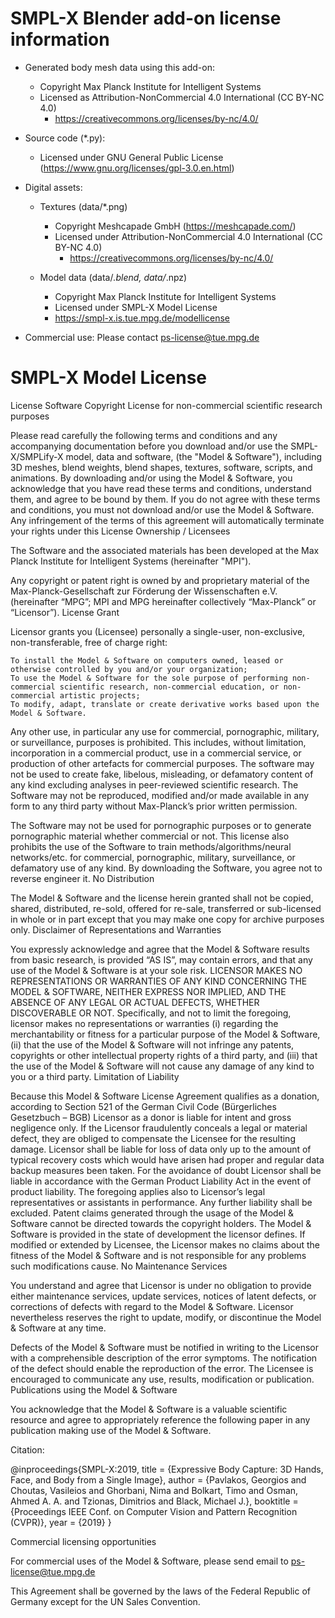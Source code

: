 # SMPL-X Blender add-on license information

+ Generated body mesh data using this add-on:
    + Copyright Max Planck Institute for Intelligent Systems
    + Licensed as Attribution-NonCommercial 4.0 International (CC BY-NC 4.0)
      + https://creativecommons.org/licenses/by-nc/4.0/

+ Source code (*.py): 
  + Licensed under GNU General Public License (https://www.gnu.org/licenses/gpl-3.0.en.html)

+ Digital assets:
  + Textures (data/*.png)
    + Copyright Meshcapade GmbH (https://meshcapade.com/)
    + Licensed under Attribution-NonCommercial 4.0 International (CC BY-NC 4.0)
      + https://creativecommons.org/licenses/by-nc/4.0/

  + Model data (data/*.blend, data/*.npz)
    + Copyright Max Planck Institute for Intelligent Systems
    + Licensed under SMPL-X Model License
    + https://smpl-x.is.tue.mpg.de/modellicense

+ Commercial use: Please contact ps-license@tue.mpg.de

# SMPL-X Model License
License
Software Copyright License for non-commercial scientific research purposes

Please read carefully the following terms and conditions and any accompanying documentation before you download and/or use the SMPL-X/SMPLify-X model, data and software, (the "Model & Software"), including 3D meshes, blend weights, blend shapes, textures, software, scripts, and animations. By downloading and/or using the Model & Software, you acknowledge that you have read these terms and conditions, understand them, and agree to be bound by them. If you do not agree with these terms and conditions, you must not download and/or use the Model & Software. Any infringement of the terms of this agreement will automatically terminate your rights under this License
Ownership / Licensees

The Software and the associated materials has been developed at the Max Planck Institute for Intelligent Systems (hereinafter "MPI").

Any copyright or patent right is owned by and proprietary material of the Max-Planck-Gesellschaft zur Förderung der Wissenschaften e.V. (hereinafter “MPG”; MPI and MPG hereinafter collectively “Max-Planck” or “Licensor”).
License Grant

Licensor grants you (Licensee) personally a single-user, non-exclusive, non-transferable, free of charge right:

    To install the Model & Software on computers owned, leased or otherwise controlled by you and/or your organization;
    To use the Model & Software for the sole purpose of performing non-commercial scientific research, non-commercial education, or non-commercial artistic projects;
    To modify, adapt, translate or create derivative works based upon the Model & Software.

Any other use, in particular any use for commercial, pornographic, military, or surveillance, purposes is prohibited. This includes, without limitation, incorporation in a commercial product, use in a commercial service, or production of other artefacts for commercial purposes. The software may not be used to create fake, libelous, misleading, or defamatory content of any kind excluding analyses in peer-reviewed scientific research. The Software may not be reproduced, modified and/or made available in any form to any third party without Max-Planck’s prior written permission.

The Software may not be used for pornographic purposes or to generate pornographic material whether commercial or not. This license also prohibits the use of the Software to train methods/algorithms/neural networks/etc. for commercial, pornographic, military, surveillance, or defamatory use of any kind. By downloading the Software, you agree not to reverse engineer it.
No Distribution

The Model & Software and the license herein granted shall not be copied, shared, distributed, re-sold, offered for re-sale, transferred or sub-licensed in whole or in part except that you may make one copy for archive purposes only.
Disclaimer of Representations and Warranties

You expressly acknowledge and agree that the Model & Software results from basic research, is provided “AS IS”, may contain errors, and that any use of the Model & Software is at your sole risk. LICENSOR MAKES NO REPRESENTATIONS OR WARRANTIES OF ANY KIND CONCERNING THE MODEL & SOFTWARE, NEITHER EXPRESS NOR IMPLIED, AND THE ABSENCE OF ANY LEGAL OR ACTUAL DEFECTS, WHETHER DISCOVERABLE OR NOT. Specifically, and not to limit the foregoing, licensor makes no representations or warranties (i) regarding the merchantability or fitness for a particular purpose of the Model & Software, (ii) that the use of the Model & Software will not infringe any patents, copyrights or other intellectual property rights of a third party, and (iii) that the use of the Model & Software will not cause any damage of any kind to you or a third party.
Limitation of Liability

Because this Model & Software License Agreement qualifies as a donation, according to Section 521 of the German Civil Code (Bürgerliches Gesetzbuch – BGB) Licensor as a donor is liable for intent and gross negligence only. If the Licensor fraudulently conceals a legal or material defect, they are obliged to compensate the Licensee for the resulting damage.
Licensor shall be liable for loss of data only up to the amount of typical recovery costs which would have arisen had proper and regular data backup measures been taken. For the avoidance of doubt Licensor shall be liable in accordance with the German Product Liability Act in the event of product liability. The foregoing applies also to Licensor’s legal representatives or assistants in performance. Any further liability shall be excluded.
Patent claims generated through the usage of the Model & Software cannot be directed towards the copyright holders.
The Model & Software is provided in the state of development the licensor defines. If modified or extended by Licensee, the Licensor makes no claims about the fitness of the Model & Software and is not responsible for any problems such modifications cause.
No Maintenance Services

You understand and agree that Licensor is under no obligation to provide either maintenance services, update services, notices of latent defects, or corrections of defects with regard to the Model & Software. Licensor nevertheless reserves the right to update, modify, or discontinue the Model & Software at any time.

Defects of the Model & Software must be notified in writing to the Licensor with a comprehensible description of the error symptoms. The notification of the defect should enable the reproduction of the error. The Licensee is encouraged to communicate any use, results, modification or publication.
Publications using the Model & Software

You acknowledge that the Model & Software is a valuable scientific resource and agree to appropriately reference the following paper in any publication making use of the Model & Software.

Citation:

@inproceedings{SMPL-X:2019,
  title = {Expressive Body Capture: 3D Hands, Face, and Body from a Single Image},
  author = {Pavlakos, Georgios and Choutas, Vasileios and Ghorbani, Nima and Bolkart, Timo and Osman, Ahmed A. A. and Tzionas, Dimitrios and Black, Michael J.},
  booktitle = {Proceedings IEEE Conf. on Computer Vision and Pattern Recognition (CVPR)},
  year = {2019}
}

Commercial licensing opportunities

For commercial uses of the Model & Software, please send email to ps-license@tue.mpg.de

This Agreement shall be governed by the laws of the Federal Republic of Germany except for the UN Sales Convention.
